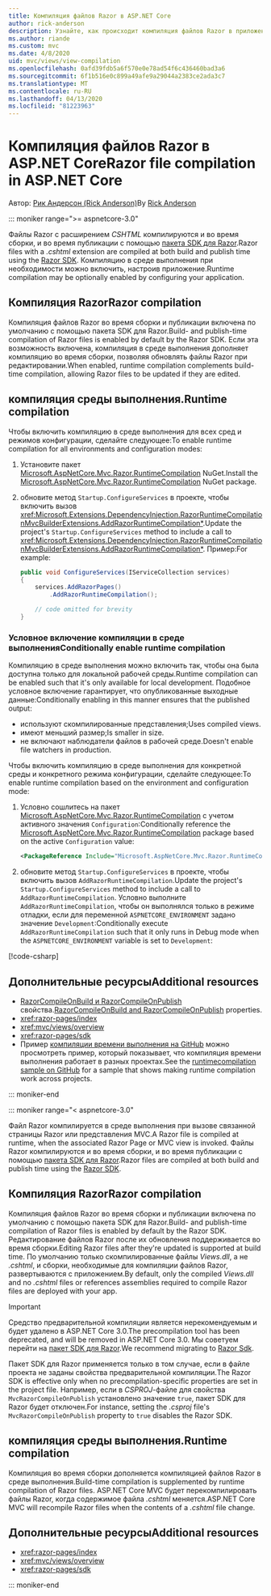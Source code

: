 ```yaml
---
title: Компиляция файлов Razor в ASP.NET Core
author: rick-anderson
description: Узнайте, как происходит компиляция файлов Razor в приложении ASP.NET Core.
ms.author: riande
ms.custom: mvc
ms.date: 4/8/2020
uid: mvc/views/view-compilation
ms.openlocfilehash: 0afd39fdb5a6f570e0e78ad54f6c436460bad3a6
ms.sourcegitcommit: 6f1b516e0c899a49afe9a29044a2383ce2ada3c7
ms.translationtype: MT
ms.contentlocale: ru-RU
ms.lasthandoff: 04/13/2020
ms.locfileid: "81223963"
---
```

# <a name="razor-file-compilation-in-aspnet-core"></a><span data-ttu-id="bbfbf-103">Компиляция файлов Razor в ASP.NET Core</span><span class="sxs-lookup"><span data-stu-id="bbfbf-103">Razor file compilation in ASP.NET Core</span></span>

<span data-ttu-id="bbfbf-104">Автор: [Рик Андерсон (Rick Anderson)](https://twitter.com/RickAndMSFT)</span><span class="sxs-lookup"><span data-stu-id="bbfbf-104">By [Rick Anderson](https://twitter.com/RickAndMSFT)</span></span>

::: moniker range=">= aspnetcore-3.0"

<span data-ttu-id="bbfbf-105">Файлы Razor с расширением *CSHTML* компилируются и во время сборки, и во время публикации с помощью [пакета SDK для Razor](xref:razor-pages/sdk).</span><span class="sxs-lookup"><span data-stu-id="bbfbf-105">Razor files with a *.cshtml* extension are compiled at both build and publish time using the [Razor SDK](xref:razor-pages/sdk).</span></span> <span data-ttu-id="bbfbf-106">Компиляцию в среде выполнения при необходимости можно включить, настроив приложение.</span><span class="sxs-lookup"><span data-stu-id="bbfbf-106">Runtime compilation may be optionally enabled by configuring your application.</span></span>

## <a name="razor-compilation"></a><span data-ttu-id="bbfbf-107">Компиляция Razor</span><span class="sxs-lookup"><span data-stu-id="bbfbf-107">Razor compilation</span></span>

<span data-ttu-id="bbfbf-108">Компиляция файлов Razor во время сборки и публикации включена по умолчанию с помощью пакета SDK для Razor.</span><span class="sxs-lookup"><span data-stu-id="bbfbf-108">Build- and publish-time compilation of Razor files is enabled by default by the Razor SDK.</span></span> <span data-ttu-id="bbfbf-109">Если эта возможность включена, компиляция в среде выполнения дополняет компиляцию во время сборки, позволяя обновлять файлы Razor при редактировании.</span><span class="sxs-lookup"><span data-stu-id="bbfbf-109">When enabled, runtime compilation complements build-time compilation, allowing Razor files to be updated if they are edited.</span></span>

## <a name="runtime-compilation"></a><span data-ttu-id="bbfbf-110">компиляция среды выполнения.</span><span class="sxs-lookup"><span data-stu-id="bbfbf-110">Runtime compilation</span></span>

<span data-ttu-id="bbfbf-111">Чтобы включить компиляцию в среде выполнения для всех сред и режимов конфигурации, сделайте следующее:</span><span class="sxs-lookup"><span data-stu-id="bbfbf-111">To enable runtime compilation for all environments and configuration modes:</span></span>

1. <span data-ttu-id="bbfbf-112">Установите пакет [Microsoft.AspNetCore.Mvc.Razor.RuntimeCompilation](https://www.nuget.org/packages/Microsoft.AspNetCore.Mvc.Razor.RuntimeCompilation/) NuGet.</span><span class="sxs-lookup"><span data-stu-id="bbfbf-112">Install the [Microsoft.AspNetCore.Mvc.Razor.RuntimeCompilation](https://www.nuget.org/packages/Microsoft.AspNetCore.Mvc.Razor.RuntimeCompilation/) NuGet package.</span></span>

1. <span data-ttu-id="bbfbf-113">обновите метод `Startup.ConfigureServices` в проекте, чтобы включить вызов <xref:Microsoft.Extensions.DependencyInjection.RazorRuntimeCompilationMvcBuilderExtensions.AddRazorRuntimeCompilation*>.</span><span class="sxs-lookup"><span data-stu-id="bbfbf-113">Update the project's `Startup.ConfigureServices` method to include a call to <xref:Microsoft.Extensions.DependencyInjection.RazorRuntimeCompilationMvcBuilderExtensions.AddRazorRuntimeCompilation*>.</span></span> <span data-ttu-id="bbfbf-114">Пример:</span><span class="sxs-lookup"><span data-stu-id="bbfbf-114">For example:</span></span>

    ```csharp
    public void ConfigureServices(IServiceCollection services)
    {
        services.AddRazorPages()
            .AddRazorRuntimeCompilation();

        // code omitted for brevity
    }
    ```

### <a name="conditionally-enable-runtime-compilation"></a><span data-ttu-id="bbfbf-115">Условное включение компиляции в среде выполнения</span><span class="sxs-lookup"><span data-stu-id="bbfbf-115">Conditionally enable runtime compilation</span></span>

<span data-ttu-id="bbfbf-116">Компиляцию в среде выполнения можно включить так, чтобы она была доступна только для локальной рабочей среды.</span><span class="sxs-lookup"><span data-stu-id="bbfbf-116">Runtime compilation can be enabled such that it's only available for local development.</span></span> <span data-ttu-id="bbfbf-117">Подобное условное включение гарантирует, что опубликованные выходные данные:</span><span class="sxs-lookup"><span data-stu-id="bbfbf-117">Conditionally enabling in this manner ensures that the published output:</span></span>

* <span data-ttu-id="bbfbf-118">используют скомпилированные представления;</span><span class="sxs-lookup"><span data-stu-id="bbfbf-118">Uses compiled views.</span></span>
* <span data-ttu-id="bbfbf-119">имеют меньший размер;</span><span class="sxs-lookup"><span data-stu-id="bbfbf-119">Is smaller in size.</span></span>
* <span data-ttu-id="bbfbf-120">не включают наблюдатели файлов в рабочей среде.</span><span class="sxs-lookup"><span data-stu-id="bbfbf-120">Doesn't enable file watchers in production.</span></span>

<span data-ttu-id="bbfbf-121">Чтобы включить компиляцию в среде выполнения для конкретной среды и конкретного режима конфигурации, сделайте следующее:</span><span class="sxs-lookup"><span data-stu-id="bbfbf-121">To enable runtime compilation based on the environment and configuration mode:</span></span>

1. <span data-ttu-id="bbfbf-122">Условно сошлитесь на пакет [Microsoft.AspNetCore.Mvc.Razor.RuntimeCompilation](https://www.nuget.org/packages/Microsoft.AspNetCore.Mvc.Razor.RuntimeCompilation/) с учетом активного значения `Configuration`:</span><span class="sxs-lookup"><span data-stu-id="bbfbf-122">Conditionally reference the [Microsoft.AspNetCore.Mvc.Razor.RuntimeCompilation](https://www.nuget.org/packages/Microsoft.AspNetCore.Mvc.Razor.RuntimeCompilation/) package based on the active `Configuration` value:</span></span>

    ```xml
    <PackageReference Include="Microsoft.AspNetCore.Mvc.Razor.RuntimeCompilation" Version="3.1.0" Condition="'$(Configuration)' == 'Debug'" />
    ```

1. <span data-ttu-id="bbfbf-123">обновите метод `Startup.ConfigureServices` в проекте, чтобы включить вызов `AddRazorRuntimeCompilation`.</span><span class="sxs-lookup"><span data-stu-id="bbfbf-123">Update the project's `Startup.ConfigureServices` method to include a call to `AddRazorRuntimeCompilation`.</span></span> <span data-ttu-id="bbfbf-124">Условно выполните `AddRazorRuntimeCompilation`, чтобы он выполнялся только в режиме отладки, если для переменной `ASPNETCORE_ENVIRONMENT` задано значение `Development`:</span><span class="sxs-lookup"><span data-stu-id="bbfbf-124">Conditionally execute `AddRazorRuntimeCompilation` such that it only runs in Debug mode when the `ASPNETCORE_ENVIRONMENT` variable is set to `Development`:</span></span>

  [!code-csharp[](~/mvc/views/view-compilation/sample/Startup.cs?name=snippet)]

## <a name="additional-resources"></a><span data-ttu-id="bbfbf-125">Дополнительные ресурсы</span><span class="sxs-lookup"><span data-stu-id="bbfbf-125">Additional resources</span></span>

* <span data-ttu-id="bbfbf-126">[RazorCompileOnBuild и RazorCompileOnPublish](xref:razor-pages/sdk#properties) свойства.</span><span class="sxs-lookup"><span data-stu-id="bbfbf-126">[RazorCompileOnBuild and RazorCompileOnPublish](xref:razor-pages/sdk#properties) properties.</span></span>
* <xref:razor-pages/index>
* <xref:mvc/views/overview>
* <xref:razor-pages/sdk>
* <span data-ttu-id="bbfbf-127">Пример [компиляции времени выполнения на GitHub](https://github.com/aspnet/samples/tree/master/samples/aspnetcore/mvc/runtimecompilation) можно просмотреть пример, который показывает, что компиляция времени выполнения работает в разных проектах.</span><span class="sxs-lookup"><span data-stu-id="bbfbf-127">See the [runtimecompilation sample on GitHub](https://github.com/aspnet/samples/tree/master/samples/aspnetcore/mvc/runtimecompilation) for a sample that shows making runtime compilation work across projects.</span></span>

::: moniker-end

::: moniker range="< aspnetcore-3.0"

<span data-ttu-id="bbfbf-128">Файл Razor компилируется в среде выполнения при вызове связанной страницы Razor или представления MVC.</span><span class="sxs-lookup"><span data-stu-id="bbfbf-128">A Razor file is compiled at runtime, when the associated Razor Page or MVC view is invoked.</span></span> <span data-ttu-id="bbfbf-129">Файлы Razor компилируются и во время сборки, и во время публикации с помощью [пакета SDK для Razor](xref:razor-pages/sdk).</span><span class="sxs-lookup"><span data-stu-id="bbfbf-129">Razor files are compiled at both build and publish time using the [Razor SDK](xref:razor-pages/sdk).</span></span>

## <a name="razor-compilation"></a><span data-ttu-id="bbfbf-130">Компиляция Razor</span><span class="sxs-lookup"><span data-stu-id="bbfbf-130">Razor compilation</span></span>

<span data-ttu-id="bbfbf-131">Компиляция файлов Razor во время сборки и публикации включена по умолчанию с помощью пакета SDK для Razor.</span><span class="sxs-lookup"><span data-stu-id="bbfbf-131">Build- and publish-time compilation of Razor files is enabled by default by the Razor SDK.</span></span> <span data-ttu-id="bbfbf-132">Редактирование файлов Razor после их обновления поддерживается во время сборки.</span><span class="sxs-lookup"><span data-stu-id="bbfbf-132">Editing Razor files after they're updated is supported at build time.</span></span> <span data-ttu-id="bbfbf-133">По умолчанию только скомпилированные файлы *Views.dll*, а не *.cshtml*, и сборки, необходимые для компиляции файлов Razor, развертываются с приложением.</span><span class="sxs-lookup"><span data-stu-id="bbfbf-133">By default, only the compiled *Views.dll* and no *.cshtml* files or references assemblies required to compile Razor files are deployed with your app.</span></span>

> [!IMPORTANT]
> <span data-ttu-id="bbfbf-134">Средство предварительной компиляции является нерекомендуемым и будет удалено в ASP.NET Core 3.0.</span><span class="sxs-lookup"><span data-stu-id="bbfbf-134">The precompilation tool has been deprecated, and will be removed in ASP.NET Core 3.0.</span></span> <span data-ttu-id="bbfbf-135">Мы советуем перейти на [пакет SDK для Razor](xref:razor-pages/sdk).</span><span class="sxs-lookup"><span data-stu-id="bbfbf-135">We recommend migrating to [Razor Sdk](xref:razor-pages/sdk).</span></span>
>
> <span data-ttu-id="bbfbf-136">Пакет SDK для Razor применяется только в том случае, если в файле проекта не заданы свойства предварительной компиляции.</span><span class="sxs-lookup"><span data-stu-id="bbfbf-136">The Razor SDK is effective only when no precompilation-specific properties are set in the project file.</span></span> <span data-ttu-id="bbfbf-137">Например, если в *CSPROJ*-файле для свойства `MvcRazorCompileOnPublish` установлено значение `true`, пакет SDK для Razor будет отключен.</span><span class="sxs-lookup"><span data-stu-id="bbfbf-137">For instance, setting the *.csproj* file's `MvcRazorCompileOnPublish` property to `true` disables the Razor SDK.</span></span>

## <a name="runtime-compilation"></a><span data-ttu-id="bbfbf-138">компиляция среды выполнения.</span><span class="sxs-lookup"><span data-stu-id="bbfbf-138">Runtime compilation</span></span>

<span data-ttu-id="bbfbf-139">Компиляция во время сборки дополняется компиляцией файлов Razor в среде выполнения.</span><span class="sxs-lookup"><span data-stu-id="bbfbf-139">Build-time compilation is supplemented by runtime compilation of Razor files.</span></span> <span data-ttu-id="bbfbf-140">ASP.NET Core MVC будет перекомпилировать файлы Razor, когда содержимое файла *.cshtml* меняется.</span><span class="sxs-lookup"><span data-stu-id="bbfbf-140">ASP.NET Core MVC will recompile Razor files when the contents of a *.cshtml* file change.</span></span>

## <a name="additional-resources"></a><span data-ttu-id="bbfbf-141">Дополнительные ресурсы</span><span class="sxs-lookup"><span data-stu-id="bbfbf-141">Additional resources</span></span>

* <xref:razor-pages/index>
* <xref:mvc/views/overview>
* <xref:razor-pages/sdk>

::: moniker-end
